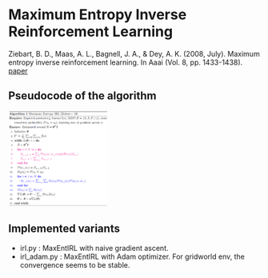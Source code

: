 # Maximum Entropy Inverse Reinforcement Learning

Ziebart, B. D., Maas, A. L., Bagnell, J. A., & Dey, A. K. (2008, July). Maximum entropy inverse reinforcement learning. In Aaai (Vol. 8, pp. 1433-1438).
[paper](https://www.aaai.org/Papers/AAAI/2008/AAAI08-227.pdf)

## Pseudocode of the algorithm
<img src="maxentirl.png" width="200px">

## Implemented variants
- irl.py : MaxEntIRL with naive gradient ascent.
- irl_adam.py : MaxEntIRL with Adam optimizer. For gridworld env, the convergence seems to be stable.
